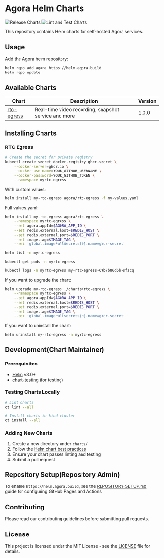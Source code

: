 # Agora Helm Charts

[![Release Charts](https://github.com/AgoraIO/helm-charts/actions/workflows/release.yml/badge.svg)](https://github.com/AgoraIO/helm-charts/actions/workflows/release.yml)
[![Lint and Test Charts](https://github.com/AgoraIO/helm-charts/actions/workflows/lint-test.yml/badge.svg)](https://github.com/AgoraIO/helm-charts/actions/workflows/lint-test.yml)

This repository contains Helm charts for self-hosted Agora services.

## Usage

Add the Agora helm repository:

```bash
helm repo add agora https://helm.agora.build
helm repo update
```

## Available Charts

| Chart | Description | Version |
|-------|-------------|---------|
| [rtc-egress](./charts/rtc-egress) | Real-time video recording, snapshot service and more | 1.0.0 |

## Installing Charts

### RTC Egress

```bash
# Create the secret for private registry
kubectl create secret docker-registry ghcr-secret \
    --docker-server=ghcr.io \
    --docker-username=YOUR_GITHUB_USERNAME \
    --docker-password=YOUR_GITHUB_TOKEN \
    --namespace myrtc-egress
```

With custom values:

```bash
helm install my-rtc-egress agora/rtc-egress -f my-values.yaml
```

Full values.yaml:

```bash
helm install my-rtc-egress agora/rtc-egress \
    --namespace myrtc-egress \
    --set agora.appId=$AGORA_APP_ID \
    --set redis.external.host=$REDIS_HOST \
    --set redis.external.port=$REDIS_PORT \
    --set image.tag=$IMAGE_TAG \
    --set 'global.imagePullSecrets[0].name=ghcr-secret'
```

```bash
helm list -n myrtc-egress
```

```bash
kubectl get pods -n myrtc-egress
```

```bash
kubectl logs -n myrtc-egress my-rtc-egress-69b7b86d5b-sfzcq
```

If you want to upgrade the chart:
```bash
helm upgrade my-rtc-egress ./charts/rtc-egress \
    --namespace myrtc-egress \
    --set agora.appId=$AGORA_APP_ID \
    --set redis.external.host=$REDIS_HOST \
    --set redis.external.port=$REDIS_PORT \
    --set image.tag=$IMAGE_TAG \
    --set 'global.imagePullSecrets[0].name=ghcr-secret'
```

If you want to uninstall the chart:
```bash
helm uninstall my-rtc-egress -n myrtc-egress
```

## Development(Chart Maintainer)

### Prerequisites

- [Helm](https://helm.sh/docs/intro/install/) v3.0+
- [chart-testing](https://github.com/helm/chart-testing) (for testing)

### Testing Charts Locally

```bash
# Lint charts
ct lint --all

# Install charts in kind cluster
ct install --all
```

### Adding New Charts

1. Create a new directory under `charts/`
2. Follow the [Helm chart best practices](https://helm.sh/docs/chart_best_practices/)
3. Ensure your chart passes linting and testing
4. Submit a pull request

## Repository Setup(Repository Admin)

To enable `https://helm.agora.build`, see the [REPOSITORY-SETUP.md](REPOSITORY-SETUP.md) guide for configuring GitHub Pages and Actions.

## Contributing

Please read our contributing guidelines before submitting pull requests.

## License

This project is licensed under the MIT License - see the [LICENSE](LICENSE) file for details.
